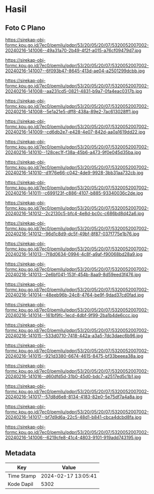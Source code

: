 # Hasil

## Foto C Plano

https://sirekap-obj-formc.kpu.go.id/7ec0/pemilu/pdpr/53/20/05/20/07/5320052007002-20240216-141006--49a31a70-2b49-4f2f-a015-a76cf09479d7.jpg

https://sirekap-obj-formc.kpu.go.id/7ec0/pemilu/pdpr/53/20/05/20/07/5320052007002-20240216-141007--6f093b47-8645-413d-ae04-a2501299dcbb.jpg

https://sirekap-obj-formc.kpu.go.id/7ec0/pemilu/pdpr/53/20/05/20/07/5320052007002-20240216-141008--aa231cd5-0821-4831-b9a7-0fa4eac0317b.jpg

https://sirekap-obj-formc.kpu.go.id/7ec0/pemilu/pdpr/53/20/05/20/07/5320052007002-20240216-141008--5e1a21e5-dff8-438a-89e2-7ac613028ff1.jpg

https://sirekap-obj-formc.kpu.go.id/7ec0/pemilu/pdpr/53/20/05/20/07/5320052007002-20240216-141009--cd6db2e7-e428-4e07-842d-aa0a1619dd22.jpg

https://sirekap-obj-formc.kpu.go.id/7ec0/pemilu/pdpr/53/20/05/20/07/5320052007002-20240216-141010--128cec1f-f38a-45b6-a473-9f0e045d35ba.jpg

https://sirekap-obj-formc.kpu.go.id/7ec0/pemilu/pdpr/53/20/05/20/07/5320052007002-20240216-141010--d1f76e66-c042-4de9-9928-3bb31aa732cb.jpg

https://sirekap-obj-formc.kpu.go.id/7ec0/pemilu/pdpr/53/20/05/20/07/5320052007002-20240216-141011--c699123f-c886-4107-b885-93340036c2de.jpg

https://sirekap-obj-formc.kpu.go.id/7ec0/pemilu/pdpr/53/20/05/20/07/5320052007002-20240216-141012--2c2130c5-bfc4-4e8d-bc0c-c686bd8d42a6.jpg

https://sirekap-obj-formc.kpu.go.id/7ec0/pemilu/pdpr/53/20/05/20/07/5320052007002-20240216-141012--96d1c8d9-dc5f-49bf-8f87-037f775e1b76.jpg

https://sirekap-obj-formc.kpu.go.id/7ec0/pemilu/pdpr/53/20/05/20/07/5320052007002-20240216-141013--7f8d0634-0994-4c8f-a9af-f90068bd28a9.jpg

https://sirekap-obj-formc.kpu.go.id/7ec0/pemilu/pdpr/53/20/05/20/07/5320052007002-20240216-141013--2e6bf041-153f-454b-8aa9-8d59eed3f476.jpg

https://sirekap-obj-formc.kpu.go.id/7ec0/pemilu/pdpr/53/20/05/20/07/5320052007002-20240216-141014--48eeb96b-24c8-4764-be9f-9dad37cd0fad.jpg

https://sirekap-obj-formc.kpu.go.id/7ec0/pemilu/pdpr/53/20/05/20/07/5320052007002-20240216-141014--161bf9fc-1ecd-4dbf-9f99-2ba1b4de6ccc.jpg

https://sirekap-obj-formc.kpu.go.id/7ec0/pemilu/pdpr/53/20/05/20/07/5320052007002-20240216-141015--533d0710-7418-442a-a3a5-7dc3daec6b96.jpg

https://sirekap-obj-formc.kpu.go.id/7ec0/pemilu/pdpr/53/20/05/20/07/5320052007002-20240216-141015--921d3380-6674-4615-8475-bf33beeea38a.jpg

https://sirekap-obj-formc.kpu.go.id/7ec0/pemilu/pdpr/53/20/05/20/07/5320052007002-20240216-141016--d60dfd5d-31b0-45d0-bdc7-a2517ed5c1b1.jpg

https://sirekap-obj-formc.kpu.go.id/7ec0/pemilu/pdpr/53/20/05/20/07/5320052007002-20240216-141017--57d8d6e8-8134-4183-82e0-5e75df7a4a8a.jpg

https://sirekap-obj-formc.kpu.go.id/7ec0/pemilu/pdpr/53/20/05/20/07/5320052007002-20240216-141017--bf7d9d6a-22c5-48d1-b841-cbca4dcbd8fa.jpg

https://sirekap-obj-formc.kpu.go.id/7ec0/pemilu/pdpr/53/20/05/20/07/5320052007002-20240216-141006--6219cfe8-41c4-4803-9101-919add743195.jpg


## Metadata

| Key        | Value               |
| ---------- | ------------------- |
| Time Stamp | 2024-02-17 13:05:41 |
| Kode Dapil | 5302                |



